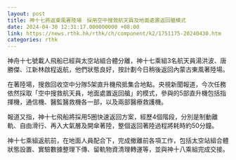```yaml
---
layout: post
title: 神十七將返東風著陸場　採用空中搜救航天員及地面處置返回艙模式
date: 2024-04-30 12:31:17.000000000 +08:00
link: https://news.rthk.hk/rthk/ch/component/k2/1751175-20240430.htm
categories: rthk
---
```


神舟十七號載人飛船已經與太空站組合體分離，神十七乘組3名航天員湯洪波、唐勝傑、江新林啟程返航，他們狀態良好，按計劃今日稍後返回內蒙古東風著陸場。

在著陸場，搜救回收空中分隊5架直升機飛抵集合地點。央視新聞報道，今次任務依然採取「空中搜救航天員，地面處置返回艙」的模式，參與的5部直升機包括指揮機，通信機、醫監醫救機各一部，以及兩部醫療救護機。

報道又指，神十七飛船將採用5圈快速返回方案，經歷4個階段，分別是制動離軌、自由滑行、再入大氣層及開傘著陸，整個返回著陸過程將耗時約50分鐘。

神十七乘組返航前，在地面人員配合下，完成撤離前各項工作，包括太空站組合體狀態設置、實驗數據整理下傳、留軌物資清理轉運等，並與神十八乘組完成交接。
